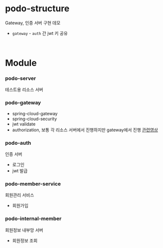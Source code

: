 # podo-structure

Gateway, 인증 서버 구현 데모

- `gateway` - `auth` 간 jwt 키 공유

<br>

# Module

### podo-server

테스트용 리소스 서버

### podo-gateway

- spring-cloud-gateway
- spring-cloud-security
- jwt validate
- authorization, 보통 각 리소스 서버에서 진행하지만 gateway에서 진행 [관련영상](https://tv.kakao.com/channel/3150758/cliplink/391419714)

### podo-auth

인증 서버

- 로그인
- jwt 발급

### podo-member-service

회원관리 서비스

- 회원가입

### podo-internal-member

회원정보 내부망 서버 

- 회원정보 조회

